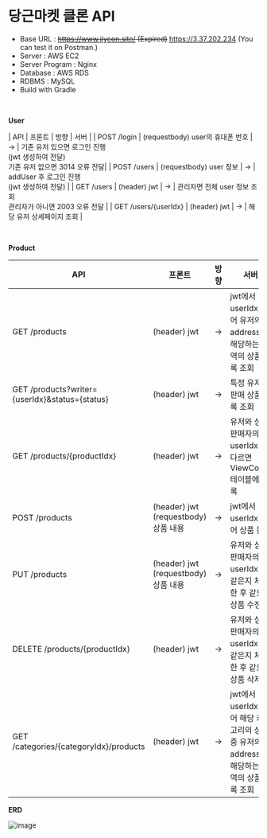 # 당근마켓 클론 API

- Base URL : ~~https://www.jiyeon.site/ (Expired)~~  https://3.37.202.234 (You can test it on Postman.)
- Server : AWS EC2
- Server Program : Nginx
- Database : AWS RDS
- RDBMS : MySQL
- Build with Gradle
<br>

**User**

<!-- | API                  | 프론트                                       | 방향 | 서버                                                                                 |
| -------------------- | -------------------------------------------- | ---- | ------------------------------------------------------------------------------------ |
| POST /auth           | (requestbody) phone                          | →    | SMS 인증 요청                                                                        |
| POST /auth/verify    | (requestbody) phone, verifyNum               | →    | 인증 결과 확인                                                                       |
|                      | jwt 전달 받으면 GET /products로 이동         | ←    | 기존 유저 있으면 로그인 진행<br>(jwt 생성하여 전달)                                   |
|                      | 오류코드 3014 : 가입 정보 입력 페이지로 이동 | ←    | 기존 유저 없으면 3014 오류 전달                                                       | -->
| API                  | 프론트                                       | 방향 | 서버                                                                                 |
| POST /login          | (requestbody) user의 휴대폰 번호             | →    | 기존 유저 있으면 로그인 진행<br>(jwt 생성하여 전달)<br> 기존 유저 없으면 3014 오류 전달|
| POST /users          | (requestbody) user 정보                      | →    | addUser 후 로그인 진행<br>(jwt 생성하여 전달)                                         |
| GET /users           | (header) jwt                                 | →    | 관리자면 전체 user 정보 조회<br>관리자가 아니면 2003 오류 전달                        |
| GET /users/{userIdx} | (header) jwt                                 | →    | 해당 유저 상세페이지 조회                                                             |

<br>

**Product**

| API                                            | 프론트                                   | 방향 | 서버                                                                                         |
| ---------------------------------------------- | ---------------------------------------- | ---- | -------------------------------------------------------------------------------------------- |
| GET /products                                  | (header) jwt                             | →    | jwt에서 userIdx 얻어 유저의 address에 해당하는 지역의 상품 목록 조회                         |
| GET /products?writer={userIdx}&status={status} | (header) jwt                             | →    | 특정 유저의 판매 상품 목록 조회                                                              |
| GET /products/{productIdx}                     | (header) jwt                             | →    | 유저와 상품 판매자의 userIdx가 다르면 ViewCount 테이블에 기록                                |
| POST /products                                 | (header) jwt <br>(requestbody) 상품 내용 | →    | jwt에서 userIdx 얻어 상품 등록                                                               |
| PUT /products                                  | (header) jwt <br>(requestbody) 상품 내용 | →    | 유저와 상품 판매자의 userIdx가 같은지 체크한 후 같으면 상품 수정                             |
| DELETE /products/{productIdx}                  | (header) jwt                             | →    | 유저와 상품 판매자의 userIdx가 같은지 체크한 후 같으면 상품 삭제                             |
| GET /categories/{categoryIdx}/products         | (header) jwt                             | →    | jwt에서 userIdx 얻어 해당 카테고리의 상품 중 유저의 address에 해당하는 지역의 상품 목록 조회 |


**ERD**

![image](https://user-images.githubusercontent.com/56498435/152098832-aafad9a3-272b-4a21-9135-be7940464447.png)
